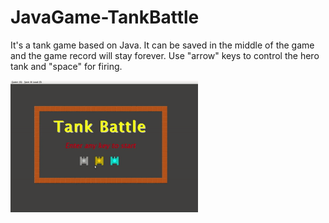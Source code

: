 # JavaGame-TankBattle

It's a tank game based on Java. 
It can be saved in the middle of the game and the game record will stay forever.
Use "arrow" keys to control the hero tank and "space" for firing.

  <img src="gif.gif" width="300"/>
